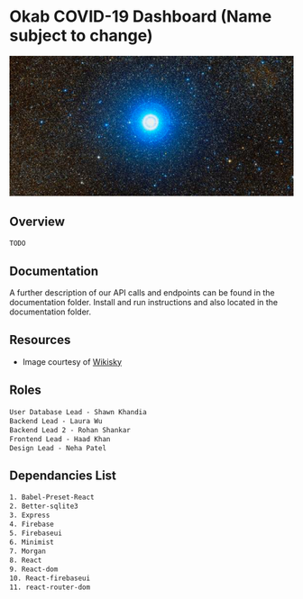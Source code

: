 # Okab COVID-19 Dashboard (Name subject to change)
![alt text](./okab.png)

## Overview
    TODO

## Documentation
A further description of our API calls and endpoints can be found in the documentation folder.
Install and run instructions and also located in the documentation folder.

## Resources
- Image courtesy of [Wikisky](http://wikisky.org)

## Roles
    User Database Lead - Shawn Khandia 
    Backend Lead - Laura Wu
    Backend Lead 2 - Rohan Shankar
    Frontend Lead - Haad Khan
    Design Lead - Neha Patel 

## Dependancies List
    1. Babel-Preset-React
    2. Better-sqlite3
    3. Express
    4. Firebase
    5. Firebaseui
    6. Minimist
    7. Morgan
    8. React
    9. React-dom
    10. React-firebaseui
    11. react-router-dom
